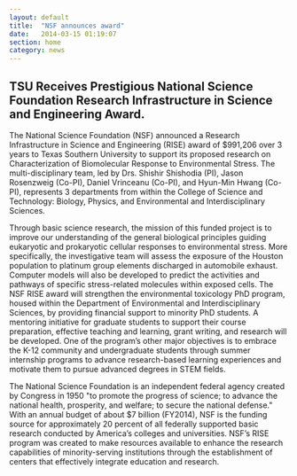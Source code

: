 ```yaml
---
layout: default
title:  "NSF announces award"
date:   2014-03-15 01:19:07
section: home
category: news
---
```


## TSU Receives Prestigious National Science Foundation Research Infrastructure in Science and Engineering Award.


The National Science Foundation (NSF) announced a Research Infrastructure in Science and Engineering (RISE) award of $991,206 over 3 years to Texas Southern University to support its proposed research on Characterization of Biomolecular Response to Environmental Stress. The multi-disciplinary team, led by Drs. Shishir Shishodia (PI), Jason Rosenzweig (Co-PI), Daniel Vrinceanu (Co-PI), and Hyun-Min Hwang (Co-PI), represents 3 departments from within the College of Science and Technology: Biology, Physics, and Environmental and Interdisciplinary Sciences.

Through basic science research, the mission of this funded project is to improve our understanding of the general biological principles guiding eukaryotic and prokaryotic cellular responses to environmental stress. More specifically, the investigative team will assess the exposure of the Houston population to platinum group elements discharged in automobile exhaust. Computer models will also be developed to predict the activities and pathways of specific stress-related molecules within exposed cells. The NSF RISE award will strengthen the environmental toxicology PhD program, housed within the Department of Environmental and Interdisciplinary Sciences, by providing financial support to minority PhD students. A mentoring initiative for graduate students to support their course preparation, effective teaching and learning, grant writing, and research will be developed. One of the program’s other major objectives is to embrace the K-12 community and undergraduate students through summer internship programs to advance research-based learning experiences and motivate them to pursue advanced degrees in STEM fields.

The National Science Foundation is an independent federal agency created by Congress in 1950 "to promote the progress of science; to advance the national health, prosperity, and welfare; to secure the national defense." With an annual budget of about $7 billion (FY2014), NSF is the funding source for approximately 20 percent of all federally supported basic research conducted by America’s colleges and universities. NSF’s RISE program was created to make resources available to enhance the research capabilities of minority-serving institutions through the establishment of centers that effectively integrate education and research. 